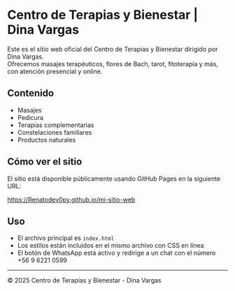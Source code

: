 # Centro de Terapias y Bienestar | Dina Vargas

Este es el sitio web oficial del Centro de Terapias y Bienestar dirigido por Dina Vargas.  
Ofrecemos masajes terapéuticos, flores de Bach, tarot, fitoterapia y más, con atención presencial y online.

## Contenido

- Masajes
- Pedicura
- Terapias complementarias
- Constelaciones familiares
- Productos naturales

## Cómo ver el sitio

El sitio está disponible públicamente usando GitHub Pages en la siguiente URL:

https://Renatodev0py.github.io/mi-sitio-web




## Uso

- El archivo principal es `index.html`
- Los estilos están incluidos en el mismo archivo con CSS en línea
- El botón de WhatsApp está activo y redirige a un chat con el número +56 9 6221 0599

---

© 2025 Centro de Terapias y Bienestar - Dina Vargas  
